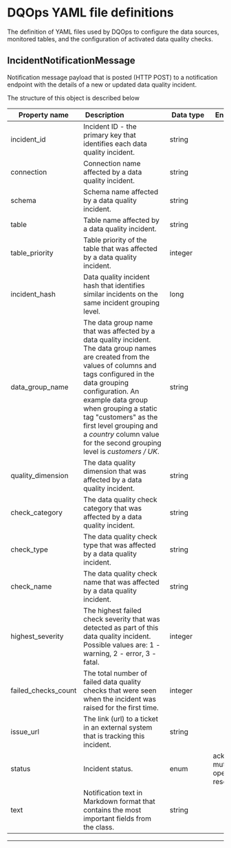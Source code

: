 # DQOps YAML file definitions
The definition of YAML files used by DQOps to configure the data sources, monitored tables, and the configuration of activated data quality checks.


## IncidentNotificationMessage
Notification message payload that is posted (HTTP POST) to a notification endpoint with the details of a new or updated data quality incident.









The structure of this object is described below

|&nbsp;Property&nbsp;name&nbsp;|&nbsp;Description&nbsp;&nbsp;&nbsp;&nbsp;&nbsp;&nbsp;&nbsp;&nbsp;&nbsp;&nbsp;&nbsp;&nbsp;&nbsp;&nbsp;&nbsp;&nbsp;&nbsp;&nbsp;&nbsp;&nbsp;&nbsp;|&nbsp;Data&nbsp;type&nbsp;|&nbsp;Enum&nbsp;values&nbsp;|&nbsp;Default&nbsp;value&nbsp;|&nbsp;Sample&nbsp;values&nbsp;|
|---------------|---------------------------------|-----------|-------------|---------------|---------------|
|incident_id|Incident ID - the primary key that identifies each data quality incident.|string| | | |
|connection|Connection name affected by a data quality incident.|string| | | |
|schema|Schema name affected by a data quality incident.|string| | | |
|table|Table name affected by a data quality incident.|string| | | |
|table_priority|Table priority of the table that was affected by a data quality incident.|integer| | | |
|incident_hash|Data quality incident hash that identifies similar incidents on the same incident grouping level.|long| | | |
|data_group_name|The data group name that was affected by a data quality incident. The data group names are created from the values of columns and tags configured in the data grouping configuration. An example data group when grouping a static tag &quot;customers&quot;  as the first level grouping and a *country* column value for the second grouping level is *customers / UK*.|string| | | |
|quality_dimension|The data quality dimension that was affected by a data quality incident.|string| | | |
|check_category|The data quality check category that was affected by a data quality incident.|string| | | |
|check_type|The data quality check type that was affected by a data quality incident.|string| | | |
|check_name|The data quality check name that was affected by a data quality incident.|string| | | |
|highest_severity|The highest failed check severity that was detected as part of this data quality incident. Possible values are: 1 - warning, 2 - error, 3 - fatal.|integer| | | |
|failed_checks_count|The total number of failed data quality checks that were seen when the incident was raised for the first time.|integer| | | |
|issue_url|The link (url) to a ticket in an external system that is tracking this incident.|string| | | |
|status|Incident status.|enum|acknowledged<br/>muted<br/>open<br/>resolved<br/>| | |
|text|Notification text in Markdown format that contains the most important fields from the class.|string| | | |









___


